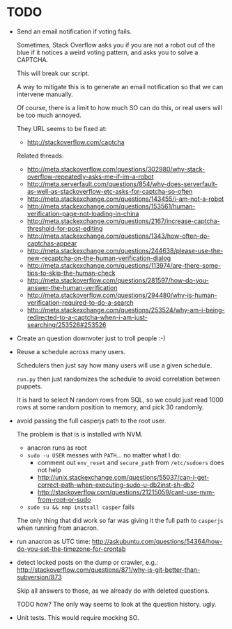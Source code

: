# TODO

-   Send an email notification if voting fails.

    Sometimes, Stack Overflow asks you if you are not a robot out of the blue if it notices a weird voting pattern, and asks you to solve a CAPTCHA.

    This will break our script.

    A way to mitigate this is to generate an email notification so that we can intervene manually.

    Of course, there is a limit to how much SO can do this, or real users will be too much annoyed.

    They URL seems to be fixed at:

    - <http://stackoverflow.com/captcha>

    Related threads:

    - <http://meta.stackoverflow.com/questions/302980/why-stack-overflow-repeatedly-asks-me-if-im-a-robot>
    - <http://meta.serverfault.com/questions/854/why-does-serverfault-as-well-as-stackoverflow-etc-asks-for-captcha-so-often>
    - <http://meta.stackexchange.com/questions/143455/i-am-not-a-robot>
    - <http://meta.stackexchange.com/questions/153561/human-verification-page-not-loading-in-china>
    - <http://meta.stackexchange.com/questions/2167/increase-captcha-threshold-for-post-editing>
    - <http://meta.stackexchange.com/questions/1343/how-often-do-captchas-appear>
    - <http://meta.stackexchange.com/questions/244638/please-use-the-new-recaptcha-on-the-human-verification-dialog>
    - <http://meta.stackexchange.com/questions/113974/are-there-some-tips-to-skip-the-human-check>
    - <http://meta.stackoverflow.com/questions/281597/how-do-you-answer-the-human-verification>
    - <http://meta.stackoverflow.com/questions/294480/why-is-human-verification-required-to-do-a-search>
    - <http://meta.stackexchange.com/questions/253524/why-am-i-being-redirected-to-a-captcha-when-i-am-just-searching/253526#253526>

-   Create an question downvoter just to troll people :-)

-   Reuse a schedule across many users.

    Schedulers then just say how many users will use a given schedule.

    `run.py` then just randomizes the schedule to avoid correlation between puppets. 

    It is hard to select N random rows from SQL, so we could just read 1000 rows at some random position to memory, and pick 30 randomly.

-   avoid passing the full casperjs path to the root user.

    The problem is that is is installed with NVM.

    - anacron runs as root
    - `sudo -u USER` messes with `PATH`... no matter what I do:
        - comment out `env_reset` and `secure_path` from `/etc/sudoers` does not help
        - <http://unix.stackexchange.com/questions/55037/can-i-get-correct-path-when-executing-sudo-u-db2inst-sh-db2>
        - <http://stackoverflow.com/questions/21215059/cant-use-nvm-from-root-or-sudo>
    - `sudo su && nmp instsall casper` fails

    The only thing that did work so far was giving it the full path to `casperjs` when running from anacron.

-   run anacron as UTC time: <http://askubuntu.com/questions/54364/how-do-you-set-the-timezone-for-crontab>

-   detect locked posts on the dump or crawler, e.g.: http://stackoverflow.com/questions/871/why-is-git-better-than-subversion/873

    Skip all answers to those, as we already do with deleted questions.

    TODO how? The only way seems to look at the question history. ugly.

-   Unit tests. This would require mocking SO.
